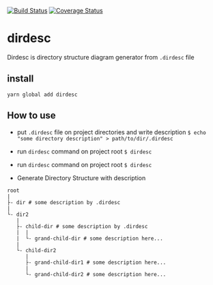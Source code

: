 [![Build Status](https://travis-ci.org/kawoka/dirdesc.svg?branch=master)](https://travis-ci.org/kawoka/dirdesc)
[![Coverage Status](https://coveralls.io/repos/github/kawoka/dirdesc/badge.svg?branch=master)](https://coveralls.io/github/kawoka/dirdesc?branch=master)

# dirdesc
Dirdesc is directory structure diagram generator from `.dirdesc` file

## install
`yarn global add dirdesc`

## How to use
- put `.dirdesc` file on project directories and write description
`$ echo "some directory description" > path/to/dir/.dirdesc`

- run `dirdesc` command on project root
`$ dirdesc`

- run `dirdesc` command on project root
`$ dirdesc`

- Generate Directory Structure with description

```
root
|
├- dir # some description by .dirdesc
|
└- dir2
   |
   ├- child-dir # some description by .dirdesc
   |  |
   |  └- grand-child-dir # some description here...
   |
   └- child-dir2
      |
      ├- grand-child-dir1 # some description here...
      |
      └- grand-child-dir2 # some description here...
```

